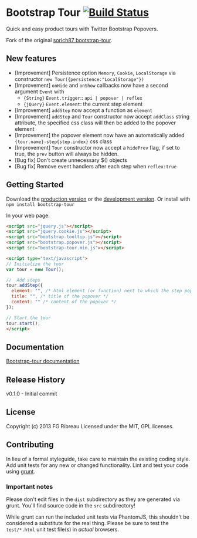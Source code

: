 # Bootstrap Tour [![Build Status](https://travis-ci.org/FGRibreau/bootstrap-tour.png)](https://travis-ci.org/FGRibreau/bootstrap-tour)

Quick and easy product tours with Twitter Bootstrap Popovers.

Fork of the original [sorich87 bootstrap-tour](http://sorich87.github.com/bootstrap-tour/).

New features
------------

- [Improvement] Persistence option `Memory`, `Cookie`, `LocalStorage` via constructor `new Tour({persistence:"LocalStorage"})`
- [Improvement] `onHide` and `onShow` callbacks now have a second argument `Event` with
  - `{String}` `Event.trigger`:: `api | popover | reflex`
  - `{jQuery}` `Event.element`: the current step element
- [Improvement] `addStep` now accept a function as `element`
- [Improvement] `addStep` and `Tour` constructor now accept `addClass` string attribute, the specified css class will then be added to the popover element
- [Improvement] the popover element now have an automatically added `{tour.name}-step{step.index}` css class
- [Improvement] `Tour` constructor now accept a `hidePrev` flag, if set to true, the `prev` button will always be hidden.
- [Bug fix] Don't create unnecessary $() objects
- [Bug fix] Remove event handlers after each step when `reflex:true`

## Getting Started
Download the [production version][min] or the [development version][max].
Or install with `npm install bootstrap-tour`

[min]: https://raw.github.com/FGRibreau/bootstrap-tour/master/dist/bootstrap-tour.min.js
[max]: https://raw.github.com/FGRibreau/bootstrap-tour/master/dist/bootstrap-tour.js

In your web page:

```html
<script src="jquery.js"></script>
<script src="jquery.cookie.js"></script>
<script src="bootstrap.tooltip.js"></script>
<script src="bootstrap.popover.js"></script>
<script src="bootstrap-tour.min.js"></script>

<script type="text/javascript">
// Initialize the tour
var tour = new Tour();

//  Add steps
tour.addStep({
  element: "", /* html element (or function) next to which the step popover should be shown */
  title: "", /* title of the popover */
  content: "" /* content of the popover */
});

// Start the tour
tour.start();
</script>
```

## Documentation
[Bootstrap-tour documentation](http://sorich87.github.com/bootstrap-tour/)

## Release History
v0.1.0 - Initial commit

## License
Copyright (c) 2013 FG Ribreau
Licensed under the MIT, GPL licenses.

## Contributing
In lieu of a formal styleguide, take care to maintain the existing coding style. Add unit tests for any new or changed functionality. Lint and test your code using [grunt](https://github.com/cowboy/grunt).

### Important notes
Please don't edit files in the `dist` subdirectory as they are generated via grunt. You'll find source code in the `src` subdirectory!

While grunt can run the included unit tests via PhantomJS, this shouldn't be considered a substitute for the real thing. Please be sure to test the `test/*.html` unit test file(s) in _actual_ browsers.
